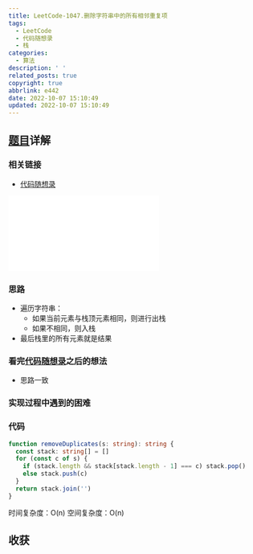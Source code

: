 ```yaml
---
title: LeetCode-1047.删除字符串中的所有相邻重复项
tags:
  - LeetCode
  - 代码随想录
  - 栈
categories:
  - 算法
description: ' '
related_posts: true
copyright: true
abbrlink: e442
date: 2022-10-07 15:10:49
updated: 2022-10-07 15:10:49
---
```


## [题目](https://leetcode.cn/problems/remove-all-adjacent-duplicates-in-string/)详解

### 相关链接

- [代码随想录](https://programmercarl.com/1047.删除字符串中的所有相邻重复项.html)

<iframe class="iframe_video" src="//player.bilibili.com/player.html?aid=216931465&bvid=BV12a411P7mw&cid=801359937&page=1" scrolling="no" border="0" frameborder="no" framespacing="0" allowfullscreen="true"> </iframe>

### 思路

- 遍历字符串：
  - 如果当前元素与栈顶元素相同，则进行出栈
  - 如果不相同，则入栈
- 最后栈里的所有元素就是结果

### 看完[代码随想录](https://programmercarl.com/1047.删除字符串中的所有相邻重复项.html)之后的想法

- 思路一致

### 实现过程中遇到的困难

### 代码

```ts TypeScript
function removeDuplicates(s: string): string {
  const stack: string[] = []
  for (const c of s) {
    if (stack.length && stack[stack.length - 1] === c) stack.pop()
    else stack.push(c)
  }
  return stack.join('')
}
```

时间复杂度：O(n)
空间复杂度：O(n)

## 收获
